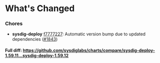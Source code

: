 # What's Changed

### Chores
- **sysdig-deploy** [f7777227](https://github.com/sysdiglabs/charts/commit/f7777227123e907c272d55942c0d071801a0dd39): Automatic version bump due to updated dependencies ([#1843](https://github.com/sysdiglabs/charts/issues/1843))
#### Full diff: https://github.com/sysdiglabs/charts/compare/sysdig-deploy-1.59.11...sysdig-deploy-1.59.12
